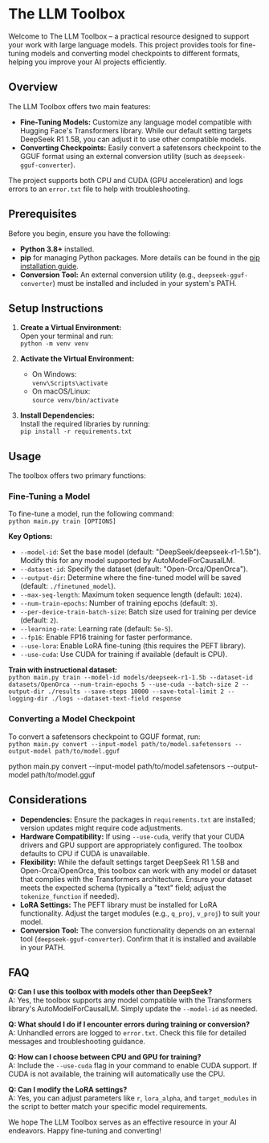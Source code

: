 # The LLM Toolbox

Welcome to The LLM Toolbox – a practical resource designed to support your work with large language models. This project provides tools for fine-tuning models and converting model checkpoints to different formats, helping you improve your AI projects efficiently.

## Overview

The LLM Toolbox offers two main features:

- **Fine-Tuning Models:** Customize any language model compatible with Hugging Face's Transformers library. While our default setting targets DeepSeek R1 1.5B, you can adjust it to use other compatible models.
- **Converting Checkpoints:** Easily convert a safetensors checkpoint to the GGUF format using an external conversion utility (such as `deepseek-gguf-converter`).

The project supports both CPU and CUDA (GPU acceleration) and logs errors to an `error.txt` file to help with troubleshooting.

## Prerequisites

Before you begin, ensure you have the following:

- **Python 3.8+** installed.
- **pip** for managing Python packages. More details can be found in the [pip installation guide](https://pip.pypa.io/en/stable/installation/).
- **Conversion Tool:** An external conversion utility (e.g., `deepseek-gguf-converter`) must be installed and included in your system's PATH.

## Setup Instructions

1. **Create a Virtual Environment:**  
   Open your terminal and run:  
   `python -m venv venv`

2. **Activate the Virtual Environment:**

   - On Windows:  
     `venv\Scripts\activate`
   - On macOS/Linux:  
     `source venv/bin/activate`

3. **Install Dependencies:**  
   Install the required libraries by running:  
   `pip install -r requirements.txt`

## Usage

The toolbox offers two primary functions:

### Fine-Tuning a Model

To fine-tune a model, run the following command:  
`python main.py train [OPTIONS]`

**Key Options:**

- `--model-id`: Set the base model (default: "DeepSeek/deepseek-r1-1.5b"). Modify this for any model supported by AutoModelForCausalLM.
- `--dataset-id`: Specify the dataset (default: "Open-Orca/OpenOrca").
- `--output-dir`: Determine where the fine-tuned model will be saved (default: `./finetuned_model`).
- `--max-seq-length`: Maximum token sequence length (default: `1024`).
- `--num-train-epochs`: Number of training epochs (default: `3`).
- `--per-device-train-batch-size`: Batch size used for training per device (default: `2`).
- `--learning-rate`: Learning rate (default: `5e-5`).
- `--fp16`: Enable FP16 training for faster performance.
- `--use-lora`: Enable LoRA fine-tuning (this requires the PEFT library).
- `--use-cuda`: Use CUDA for training if available (default is CPU).

**Train with instructional dataset:**  
`python main.py train --model-id models/deepseek-r1-1.5b --dataset-id datasets/OpenOrca --num-train-epochs 5 --use-cuda --batch-size 2 --output-dir ./results --save-steps 10000 --save-total-limit 2 --logging-dir ./logs --dataset-text-field response
`

### Converting a Model Checkpoint

To convert a safetensors checkpoint to GGUF format, run:  
`python main.py convert --input-model path/to/model.safetensors --output-model path/to/model.gguf`

python main.py convert --input-model path/to/model.safetensors --output-model path/to/model.gguf

## Considerations

- **Dependencies:** Ensure the packages in `requirements.txt` are installed; version updates might require code adjustments.
- **Hardware Compatibility:** If using `--use-cuda`, verify that your CUDA drivers and GPU support are appropriately configured. The toolbox defaults to CPU if CUDA is unavailable.
- **Flexibility:** While the default settings target DeepSeek R1 1.5B and Open-Orca/OpenOrca, this toolbox can work with any model or dataset that complies with the Transformers architecture. Ensure your dataset meets the expected schema (typically a "text" field; adjust the `tokenize_function` if needed).
- **LoRA Settings:** The PEFT library must be installed for LoRA functionality. Adjust the target modules (e.g., `q_proj`, `v_proj`) to suit your model.
- **Conversion Tool:** The conversion functionality depends on an external tool (`deepseek-gguf-converter`). Confirm that it is installed and available in your PATH.

## FAQ

**Q: Can I use this toolbox with models other than DeepSeek?**  
A: Yes, the toolbox supports any model compatible with the Transformers library's AutoModelForCausalLM. Simply update the `--model-id` as needed.

**Q: What should I do if I encounter errors during training or conversion?**  
A: Unhandled errors are logged to `error.txt`. Check this file for detailed messages and troubleshooting guidance.

**Q: How can I choose between CPU and GPU for training?**  
A: Include the `--use-cuda` flag in your command to enable CUDA support. If CUDA is not available, the training will automatically use the CPU.

**Q: Can I modify the LoRA settings?**  
A: Yes, you can adjust parameters like `r`, `lora_alpha`, and `target_modules` in the script to better match your specific model requirements.

We hope The LLM Toolbox serves as an effective resource in your AI endeavors. Happy fine-tuning and converting!
